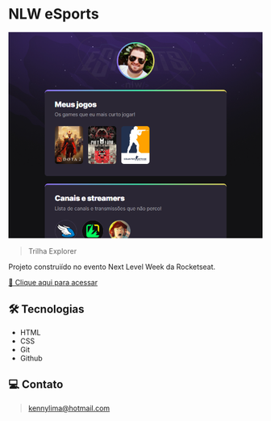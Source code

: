 # NLW eSports 

![preview](./.github/preview.png)

> Trilha Explorer

Projeto construiído no evento Next Level Week da Rocketseat.

[🔗 Clique aqui para acessar](https://kennylima.github.io/NLW-eSports/)

## 🛠 Tecnologias 
- HTML
- CSS
- Git
- Github

## 💻 Contato 

 > kennylima@hotmail.com